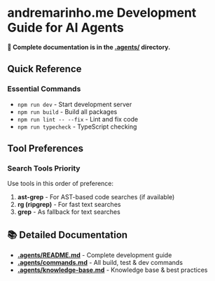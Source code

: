 # andremarinho.me Development Guide for AI Agents

**📖 Complete documentation is in the [.agents/](.agents/) directory.**

## Quick Reference

### Essential Commands

- `npm run dev` - Start development server
- `npm run build` - Build all packages
- `npm run lint -- --fix` - Lint and fix code
- `npm run typecheck` - TypeScript checking

## Tool Preferences

### Search Tools Priority

Use tools in this order of preference:

1. **ast-grep** - For AST-based code searches (if available)
2. **rg (ripgrep)** - For fast text searches
3. **grep** - As fallback for text searches

## 📚 Detailed Documentation

- **[.agents/README.md](.agents/README.md)** - Complete development guide
- **[.agents/commands.md](.agents/commands.md)** - All build, test & dev commands
- **[.agents/knowledge-base.md](.agents/knowledge-base.md)** - Knowledge base & best practices

